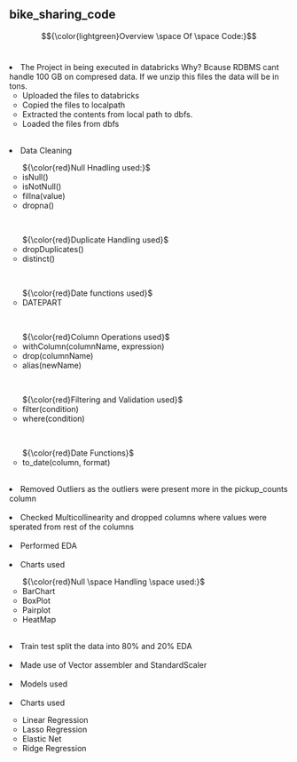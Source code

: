## bike_sharing_code

$${\color{lightgreen}Overview \space Of \space Code:}$$
<br>

<li>The Project in being executed in databricks Why? Bcause RDBMS cant handle 100 GB on compresed data. If we unzip this files the data will be in tons.
    <ul type = "circle">
         <li>Uploaded the files to databricks</li>
         <li>Copied the files to localpath</li>
         <li>Extracted the contents from local path to dbfs.</li>
         <li>Loaded the files from dbfs</li>
   </ul>
</li> 
<br>


<li>Data Cleaning</li> 
    <ul type = "circle">
    ${\color{red}Null Hnadling used:}$
     <li>isNull()</li>
     <li>isNotNull()</li>
      <li>fillna(value)</li>
      <li>dropna()</li>
    </ul>
  <br>
  
   <ul type = "circle">
 ${\color{red}Duplicate Handling used}$
   <li>dropDuplicates()</li>
   <li>distinct()</li>
   </ul>
<br>

 <ul type = "circle">
  ${\color{red}Date functions used}$
   <li>DATEPART</li>
   </ul>
  <br>

  <ul type = "circle">
  ${\color{red}Column Operations used}$
   <li>withColumn(columnName, expression)</li>
   <li>drop(columnName)</li>
   <li>alias(newName)</li>
   </ul>
  <br>

   <ul type = "circle">
  ${\color{red}Filtering and Validation used}$
   <li>filter(condition)</li>
   <li>where(condition)</li>
   </ul>
  <br>
  
  <ul type = "circle">
  ${\color{red}Date Functions}$
   <li>to_date(column, format)</li>
  </ul>

<br>
<li>Removed Outliers as the outliers were present more in the pickup_counts column</li> 
<br>

<li>Checked Multicollinearity and dropped columns where values were sperated from rest of the columns</li> 
<br> 
 
<li>Performed  EDA</li> 
<br>

<li>Charts used</li> 
    <ul type = "circle">
    ${\color{red}Null \space Handling \space used:}$
     <li>BarChart</li>
     <li>BoxPlot</li>
      <li>Pairplot</li>
      <li>HeatMap</li>
    </ul>
  <br>

  <li>Train test split the data into 80% and 20%  EDA</li> 
  <br>

  <li>Made use of Vector assembler and StandardScaler</li> 
  <br>

  <li>Models  used</li> 
  <br>
  
<li>Charts used</li> 
    <ul type = "circle">
     <li>Linear  Regression</li>
     <li>Lasso  Regression</li>
     <li>Elastic  Net</li>
      <li>Ridge  Regression</li>
    </ul>
  
